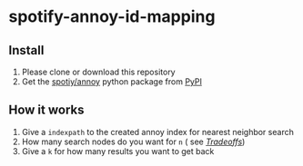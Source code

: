 # spotify-annoy-id-mapping

## Install

1. Please clone or download this repository
2. Get the [spotiy/annoy](https://github.com/spotify/annoy) python package from [PyPI](https://pypi.python.org/pypi/annoy)


## How it works

1. Give a `indexpath` to the created annoy index for nearest neighbor search
2. How many search nodes do you want for `n` ( see [*Tradeoffs*](https://github.com/spotify/annoy#tradeoffs))
3. Give a `k` for how many results you want to get back 